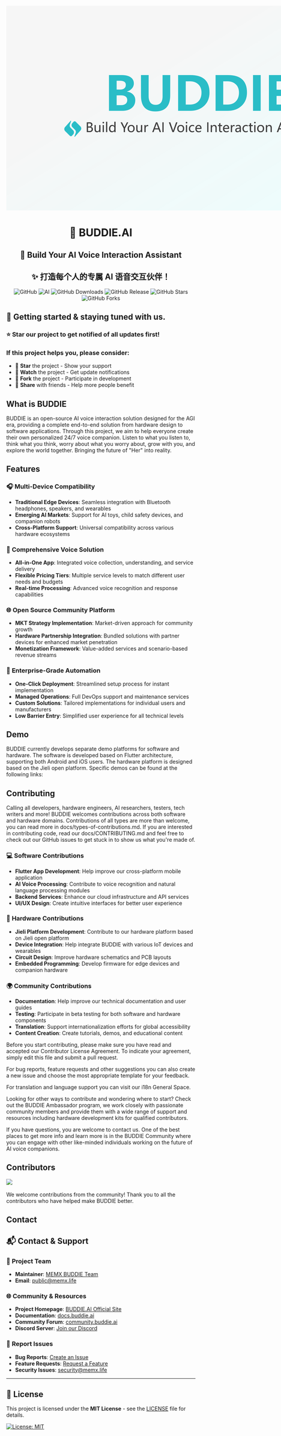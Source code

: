 # 


<div style="text-align: center; margin: 20px 0;">
  <img src="image/logo.png" alt="BUDDIE.AI Logo" style="max-width: 1200px; height: auto;">
</div>

<div align="center">

# 🤖 BUDDIE.AI

## 🎯 Build Your AI Voice Interaction Assistant

## ✨ 打造每个人的专属 AI 语音交互伙伴！

![GitHub](https://img.shields.io/badge/GitHub-Repository-blue?style=for-the-badge)
![AI](https://img.shields.io/badge/AI-Voice%20Assistant-green?style=for-the-badge)
![GitHub Downloads](https://img.shields.io/github/downloads/yourname/yourproject/total?style=for-the-badge&logo=github&color=0ABAB5)
![GitHub Release](https://img.shields.io/github/release/yourname/yourproject?style=for-the-badge&logo=github&color=0ABAB5)
![GitHub Stars](https://img.shields.io/github/stars/yourname/yourproject?style=for-the-badge&logo=github&color=0ABAB5)
![GitHub Forks](https://img.shields.io/github/forks/yourname/yourproject?style=for-the-badge&logo=github&color=0ABAB5)
</div>



## 🚀 Getting started & staying tuned with us.

### ⭐ **Star** our project to get notified of all updates first!

### If this project helps you, please consider:
- 🌟 **Star** the project - Show your support
- 👀 **Watch** the project - Get update notifications  
- 🍴 **Fork** the project - Participate in development
- 📢 **Share** with friends - Help more people benefit



## What is BUDDIE 
BUDDIE is an open-source AI voice interaction solution designed for the AGI era, providing a complete end-to-end solution from hardware design to software applications. Through this project, we aim to help everyone create their own personalized 24/7 voice companion. Listen to what you listen to, think what you think, worry about what you worry about, grow with you, and explore the world together. Bringing the future of "Her" into reality.


## Features
### 🎧 **Multi-Device Compatibility**
- **Traditional Edge Devices**: Seamless integration with Bluetooth headphones, speakers, and wearables
- **Emerging AI Markets**: Support for AI toys, child safety devices, and companion robots
- **Cross-Platform Support**: Universal compatibility across various hardware ecosystems

### 📱 **Comprehensive Voice Solution**
- **All-in-One App**: Integrated voice collection, understanding, and service delivery
- **Flexible Pricing Tiers**: Multiple service levels to match different user needs and budgets
- **Real-time Processing**: Advanced voice recognition and response capabilities

### 🌐 **Open Source Community Platform**
- **MKT Strategy Implementation**: Market-driven approach for community growth
- **Hardware Partnership Integration**: Bundled solutions with partner devices for enhanced market penetration
- **Monetization Framework**: Value-added services and scenario-based revenue streams

### 🚀 **Enterprise-Grade Automation**
- **One-Click Deployment**: Streamlined setup process for instant implementation
- **Managed Operations**: Full DevOps support and maintenance services
- **Custom Solutions**: Tailored implementations for individual users and manufacturers
- **Low Barrier Entry**: Simplified user experience for all technical levels




## Demo
BUDDIE currently develops separate demo platforms for software and hardware. The software is developed based on Flutter architecture, supporting both Android and iOS users. The hardware platform is designed based on the Jieli open platform. Specific demos can be found at the following links:



## Contributing
Calling all developers, hardware engineers, AI researchers, testers, tech writers and more! BUDDIE welcomes contributions across both software and hardware domains. Contributions of all types are more than welcome, you can read more in docs/types-of-contributions.md. If you are interested in contributing code, read our docs/CONTRIBUTING.md and feel free to check out our GitHub issues to get stuck in to show us what you're made of.

### 💻 **Software Contributions**
- **Flutter App Development**: Help improve our cross-platform mobile application
- **AI Voice Processing**: Contribute to voice recognition and natural language processing modules
- **Backend Services**: Enhance our cloud infrastructure and API services
- **UI/UX Design**: Create intuitive interfaces for better user experience

### 🔧 **Hardware Contributions**
- **Jieli Platform Development**: Contribute to our hardware platform based on Jieli open platform
- **Device Integration**: Help integrate BUDDIE with various IoT devices and wearables
- **Circuit Design**: Improve hardware schematics and PCB layouts
- **Embedded Programming**: Develop firmware for edge devices and companion hardware

### 🌍 **Community Contributions**
- **Documentation**: Help improve our technical documentation and user guides
- **Testing**: Participate in beta testing for both software and hardware components
- **Translation**: Support internationalization efforts for global accessibility
- **Content Creation**: Create tutorials, demos, and educational content

Before you start contributing, please make sure you have read and accepted our Contributor License Agreement. To indicate your agreement, simply edit this file and submit a pull request.

For bug reports, feature requests and other suggestions you can also create a new issue and choose the most appropriate template for your feedback.

For translation and language support you can visit our i18n General Space.

Looking for other ways to contribute and wondering where to start? Check out the BUDDIE Ambassador program, we work closely with passionate community members and provide them with a wide range of support and resources including hardware development kits for qualified contributors.

If you have questions, you are welcome to contact us. One of the best places to get more info and learn more is in the BUDDIE Community where you can engage with other like-minded individuals working on the future of AI voice companions.


## Contributors
<a href="https://github.com/memx-life/buddie/graphs/contributors">
  <img src="https://contrib.rocks/image?repo=memx-life/buddie" />
</a>

We welcome contributions from the community! Thank you to all the contributors who have helped make BUDDIE better.



## Contact

## 📬 Contact & Support

### 🏢 **Project Team**
- **Maintainer**: [MEMX BUDDIE Team](https://github.com/memx-life)
- **Email**: [public@memx.life](mailto:public@memx.life)

### 🌐 **Community & Resources**
- **Project Homepage**: [BUDDIE.AI Official Site](https://buddie.ai)
- **Documentation**: [docs.buddie.ai](https://docs.buddie.ai)
- **Community Forum**: [community.buddie.ai](https://community.buddie.ai)
- **Discord Server**: [Join our Discord](https://discord.gg/buddie-ai)

### 🐛 **Report Issues**
- **Bug Reports**: [Create an Issue](https://github.com/memx-life/buddie/issues/new?template=bug_report.md)
- **Feature Requests**: [Request a Feature](https://github.com/memx-life/buddie/issues/new?template=feature_request.md)
- **Security Issues**: [security@memx.life](mailto:security@memx.life)

---

## 📄 License

This project is licensed under the **MIT License** - see the [LICENSE](LICENSE) file for details.

[![License: MIT](https://img.shields.io/badge/License-MIT-yellow.svg)](https://opensource.org/licenses/MIT)
